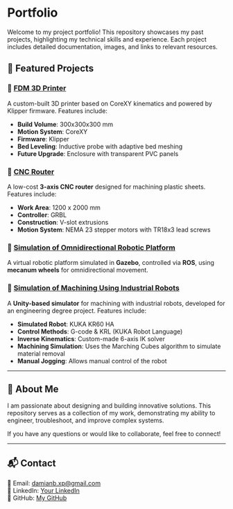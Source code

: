 # Portfolio

Welcome to my project portfolio! This repository showcases my past projects, highlighting my technical skills and experience. Each project includes detailed documentation, images, and links to relevant resources.

## 📌 Featured Projects

### 🔹 [FDM 3D Printer](./fdm-3d-printer/README.md)
A custom-built 3D printer based on CoreXY kinematics and powered by Klipper firmware. Features include:
- **Build Volume**: 300x300x300 mm
- **Motion System**: CoreXY
- **Firmware**: Klipper
- **Bed Leveling**: Inductive probe with adaptive bed meshing
- **Future Upgrade**: Enclosure with transparent PVC panels

### 🔹 [CNC Router](./cnc-router/README.md)
A low-cost **3-axis CNC router** designed for machining plastic sheets. Features include:
- **Work Area**: 1200 x 2000 mm
- **Controller**: GRBL
- **Construction**: V-slot extrusions
- **Motion System**: NEMA 23 stepper motors with TR18x3 lead screws

### 🔹 [Simulation of Omnidirectional Robotic Platform](./omni-robot-sim/README.md)
A virtual robotic platform simulated in **Gazebo**, controlled via **ROS**, using **mecanum wheels** for omnidirectional movement.

### 🔹 [Simulation of Machining Using Industrial Robots](./robot-machining-sim/README.md)
A **Unity-based simulator** for machining with industrial robots, developed for an engineering degree project. Features include:
- **Simulated Robot**: KUKA KR60 HA
- **Control Methods**: G-code & KRL (KUKA Robot Language)
- **Inverse Kinematics**: Custom-made 6-axis IK solver
- **Machining Simulation**: Uses the Marching Cubes algorithm to simulate material removal
- **Manual Jogging**: Allows manual control of the robot

---

## 📖 About Me
I am passionate about designing and building innovative solutions. This repository serves as a collection of my work, demonstrating my ability to engineer, troubleshoot, and improve complex systems.

If you have any questions or would like to collaborate, feel free to connect!

---

## 📬 Contact
📧 Email: damianb.xp@gmail.com  
🔗 LinkedIn: [Your LinkedIn](https://linkedin.com/in/yourprofile)  
🐙 GitHub: [My GitHub](https://github.com/damianbxp)  
